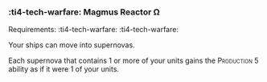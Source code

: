 ### :ti4-tech-warfare: **Magmus Reactor Ω**

Requirements: :ti4-tech-warfare: :ti4-tech-warfare:

Your ships can move into supernovas.

Each supernova that contains 1 or more of your units gains the <span style="font-variant:small-caps;">Production</span> 5 ability as if it were 1 of your units.
